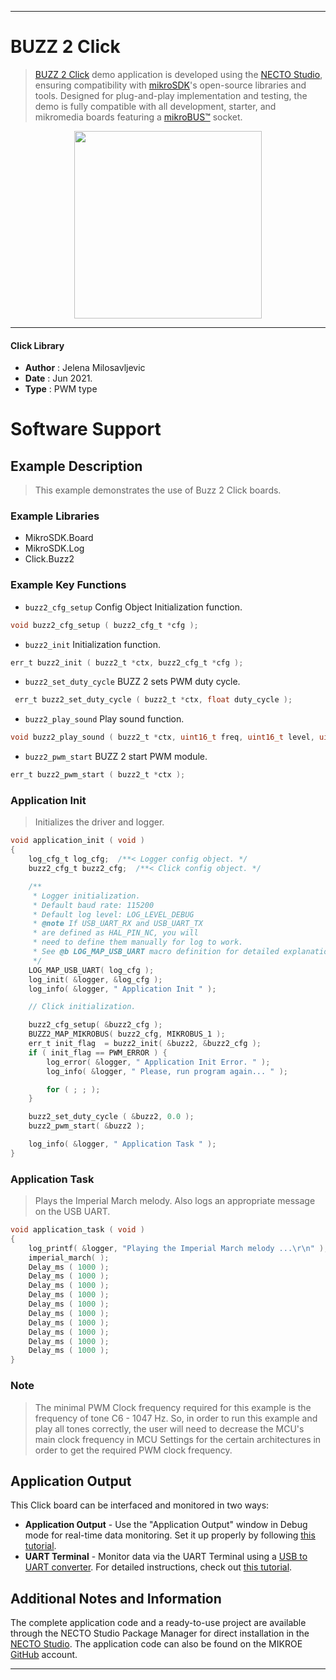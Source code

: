 
---
# BUZZ 2 Click

> [BUZZ 2 Click](https://www.mikroe.com/?pid_product=MIKROE-2720) demo application is developed using
the [NECTO Studio](https://www.mikroe.com/necto), ensuring compatibility with [mikroSDK](https://www.mikroe.com/mikrosdk)'s
open-source libraries and tools. Designed for plug-and-play implementation and testing, the demo is fully compatible with
all development, starter, and mikromedia boards featuring a [mikroBUS&trade;](https://www.mikroe.com/mikrobus) socket.

<p align="center">
  <img src="https://www.mikroe.com/?pid_product=MIKROE-2720&image=1" height=300px>
</p>

---

#### Click Library

- **Author**        : Jelena Milosavljevic
- **Date**          : Jun 2021.
- **Type**          : PWM type

# Software Support

## Example Description

> This example demonstrates the use of Buzz 2 Click boards.

### Example Libraries

- MikroSDK.Board
- MikroSDK.Log
- Click.Buzz2

### Example Key Functions

- `buzz2_cfg_setup` Config Object Initialization function.
```c
void buzz2_cfg_setup ( buzz2_cfg_t *cfg );
```

- `buzz2_init` Initialization function.
```c
err_t buzz2_init ( buzz2_t *ctx, buzz2_cfg_t *cfg );
```

- `buzz2_set_duty_cycle` BUZZ 2 sets PWM duty cycle.
```c
 err_t buzz2_set_duty_cycle ( buzz2_t *ctx, float duty_cycle );
```

- `buzz2_play_sound` Play sound function.
```c
void buzz2_play_sound ( buzz2_t *ctx, uint16_t freq, uint16_t level, uint16_t duration );
```

- `buzz2_pwm_start` BUZZ 2 start PWM module.
```c
err_t buzz2_pwm_start ( buzz2_t *ctx );
```

### Application Init

> Initializes the driver and logger.

```c
void application_init ( void )
{
    log_cfg_t log_cfg;  /**< Logger config object. */
    buzz2_cfg_t buzz2_cfg;  /**< Click config object. */

    /** 
     * Logger initialization.
     * Default baud rate: 115200
     * Default log level: LOG_LEVEL_DEBUG
     * @note If USB_UART_RX and USB_UART_TX 
     * are defined as HAL_PIN_NC, you will 
     * need to define them manually for log to work. 
     * See @b LOG_MAP_USB_UART macro definition for detailed explanation.
     */
    LOG_MAP_USB_UART( log_cfg );
    log_init( &logger, &log_cfg );
    log_info( &logger, " Application Init " );

    // Click initialization.

    buzz2_cfg_setup( &buzz2_cfg );
    BUZZ2_MAP_MIKROBUS( buzz2_cfg, MIKROBUS_1 );
    err_t init_flag  = buzz2_init( &buzz2, &buzz2_cfg );
    if ( init_flag == PWM_ERROR ) {
        log_error( &logger, " Application Init Error. " );
        log_info( &logger, " Please, run program again... " );

        for ( ; ; );
    }

    buzz2_set_duty_cycle ( &buzz2, 0.0 );
    buzz2_pwm_start( &buzz2 );

    log_info( &logger, " Application Task " );
}
```

### Application Task

> Plays the Imperial March melody. Also logs an appropriate message on the USB UART.

```c
void application_task ( void )
{
    log_printf( &logger, "Playing the Imperial March melody ...\r\n" );
    imperial_march( ); 
    Delay_ms ( 1000 );
    Delay_ms ( 1000 );
    Delay_ms ( 1000 );
    Delay_ms ( 1000 );
    Delay_ms ( 1000 );
    Delay_ms ( 1000 );
    Delay_ms ( 1000 );
    Delay_ms ( 1000 );
    Delay_ms ( 1000 );
    Delay_ms ( 1000 );
}
```

### Note

> The minimal PWM Clock frequency required for this example is the frequency of tone C6 - 1047 Hz. 
  So, in order to run this example and play all tones correctly, the user will need to decrease 
  the MCU's main clock frequency in MCU Settings for the certain architectures
  in order to get the required PWM clock frequency.
  

## Application Output

This Click board can be interfaced and monitored in two ways:
- **Application Output** - Use the "Application Output" window in Debug mode for real-time data monitoring.
Set it up properly by following [this tutorial](https://www.youtube.com/watch?v=ta5yyk1Woy4).
- **UART Terminal** - Monitor data via the UART Terminal using
a [USB to UART converter](https://www.mikroe.com/click/interface/usb?interface*=uart,uart). For detailed instructions,
check out [this tutorial](https://help.mikroe.com/necto/v2/Getting%20Started/Tools/UARTTerminalTool).

## Additional Notes and Information

The complete application code and a ready-to-use project are available through the NECTO Studio Package Manager for 
direct installation in the [NECTO Studio](https://www.mikroe.com/necto). The application code can also be found on
the MIKROE [GitHub](https://github.com/MikroElektronika/mikrosdk_click_v2) account.

---
